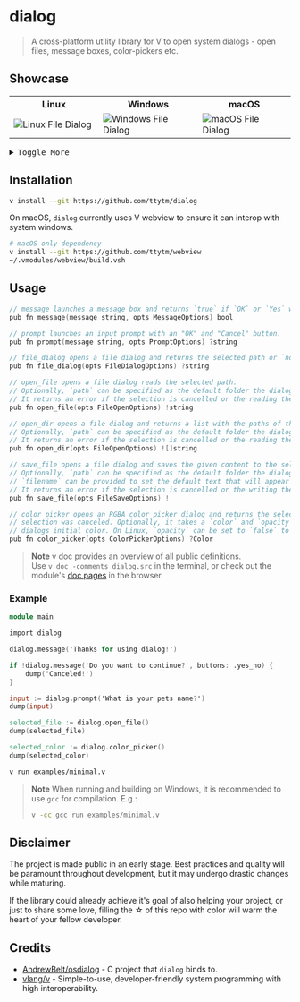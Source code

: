 # dialog

> A cross-platform utility library for V to open system dialogs - open files, message boxes,
> color-pickers etc.

## Showcase

<table align="center">
  <tr>
    <th>Linux</th>
    <th>Windows</th>
    <th>macOS</th>
  </tr>
  <tr>
    <td width="400">
      <img alt="Linux File Dialog" src="https://github.com/ttytm/dialog/assets/34311583/6ba6e96b-3581-4382-8074-79918a99dcbd">
    </td>
    <td width="400">
      <img alt="Windows File Dialog" src="https://github.com/ttytm/dialog/assets/34311583/911e8c71-0cc1-4426-a62c-04714b6b071f">
    </td>
    <td width="400">
      <img alt="macOS File Dialog" src="https://github.com/ttytm/dialog/assets/34311583/f7c4375e-d2e4-4121-ad34-db0473d8fabe">
    </td>
  </tr>
</table>

<details>
<summary><kbd>Toggle More</kbd></summary>

<table align="center">
  <tr>
    <th>Linux</th>
    <th>Windows</th>
    <th>macOS</th>
  </tr>
  <tr>
    <td width="400">
      <img alt="Linux Color Picker GTK3" src="https://github.com/ttytm/dialog/assets/34311583/8e587c8c-2f12-41ee-9a10-4c3f92e72885">
      <img alt="Linux Message" src="https://github.com/ttytm/dialog/assets/34311583/42e1081b-ee52-4286-abfd-ad9eda63d282">
      <img alt="Linux Message with Yes and No Buttons" src="https://github.com/ttytm/dialog/assets/34311583/07aa26bd-f887-417b-9c1a-56724ceb2589">
      <img alt="Linux Input Prompt" src="https://github.com/ttytm/dialog/assets/34311583/bc5e3ec1-88b5-4e1a-b46e-381b322b8a6c">
      <img alt="Linux Color Picker GTK2" src="https://github.com/ttytm/dialog/assets/34311583/37619ed0-8fe2-4e5c-af11-70d7f2304b2b">
    </td>
    <td width="400">
      <img alt="Windows Color Picker" src="https://github.com/ttytm/dialog/assets/34311583/966b1395-55ac-45b8-aa1b-516f673b64e8">
      <img alt="Windows Message" src="https://github.com/ttytm/dialog/assets/34311583/a73e0eaf-e56b-44e6-bcc5-31bb381c6e37">
      <img alt="Windows Message with Yes and No Buttons" src="https://github.com/ttytm/dialog/assets/34311583/16a1ad65-571e-4183-8c0b-119cbf126aec">
      <img alt="Windows Input Prompt" src="https://github.com/ttytm/dialog/assets/34311583/54e4a708-de38-44ea-ae61-be39c1bdbff9">
    </td>
    <td width="400">
      <img alt="macOS Message" src="https://github.com/ttytm/dialog/assets/34311583/15920c46-e529-405f-9731-3ac57ce46449">
      <img alt="macOS Message with Yes and No Buttons" src="https://github.com/ttytm/dialog/assets/34311583/11cba10b-3190-4114-b1ad-e49e56d4498c">
      <img alt="macOS Input Prompt" src="https://github.com/ttytm/dialog/assets/34311583/e6d496b4-3c20-4ece-8808-0eba99a59a45">
    </td>
  </tr>
</table>

</details>

## Installation

```sh
v install --git https://github.com/ttytm/dialog
```

On macOS, `dialog` currently uses V webview to ensure it can interop with system windows.

```sh
# macOS only dependency
v install --git https://github.com/ttytm/webview
~/.vmodules/webview/build.vsh
```

## Usage

```v ignore
// message launches a message box and returns `true` if `OK` or `Yes` was pressed.
pub fn message(message string, opts MessageOptions) bool

// prompt launches an input prompt with an "OK" and "Cancel" button.
pub fn prompt(message string, opts PromptOptions) ?string

// file_dialog opens a file dialog and returns the selected path or `none` if the selection was canceled.
pub fn file_dialog(opts FileDialogOptions) ?string

// open_file opens a file dialog reads the selected path.
// Optionally, `path` can be specified as the default folder the dialog will attempt to open in.
// It returns an error if the selection is cancelled or the reading the file fails.
pub fn open_file(opts FileOpenOptions) !string

// open_dir opens a file dialog and returns a list with the paths of the selected directory contents.
// Optionally, `path` can be specified as the default folder the dialog will attempt to open in.
// It returns an error if the selection is cancelled or the reading the directory contents fails.
pub fn open_dir(opts FileOpenOptions) ![]string

// save_file opens a file dialog and saves the given content to the selected path.
// Optionally, `path` can be specified as the default folder the dialog will attempt to open in.
// `filename` can be provided to set the default text that will appear in the filename input.
// It returns an error if the selection is cancelled or the writing the file fails.
pub fn save_file(opts FileSaveOptions) !

// color_picker opens an RGBA color picker dialog and returns the selected color or `none` if the
// selection was canceled. Optionally, it takes a `color` and `opacity` argument. `color` sets the
// dialogs initial color. On Linux, `opacity` can be set to `false` to disable the opacity slider.
pub fn color_picker(opts ColorPickerOptions) ?Color
```

> **Note**
> v doc provides an overview of all public definitions. \
> Use `v doc -comments dialog.src` in the terminal, or check out the module's [doc pages](https://ttytm.github.io/dialog/dialog.html) in the browser.

### Example

```v
module main

import dialog

dialog.message('Thanks for using dialog!')

if !dialog.message('Do you want to continue?', buttons: .yes_no) {
	dump('Canceled!')
}

input := dialog.prompt('What is your pets name?')
dump(input)

selected_file := dialog.open_file()
dump(selected_file)

selected_color := dialog.color_picker()
dump(selected_color)
```

```sh
v run examples/minimal.v
```

> **Note**
> When running and building on Windows, it is recommended to use `gcc` for compilation. E.g.:
>
> ```sh
> v -cc gcc run examples/minimal.v
> ```

## Disclaimer

The project is made public in an early stage. Best practices and quality will be paramount
throughout development, but it may undergo drastic changes while maturing.

If the library could already achieve it's goal of also helping your project, or just to share some
love, filling the ☆ of this repo with color will warm the heart of your fellow developer.

## Credits

- [AndrewBelt/osdialog](https://github.com/AndrewBelt/osdialog) - C project that `dialog` binds to.
- [vlang/v](https://github.com/vlang/v) - Simple-to-use, developer-friendly system programming with
  high interoperability.
